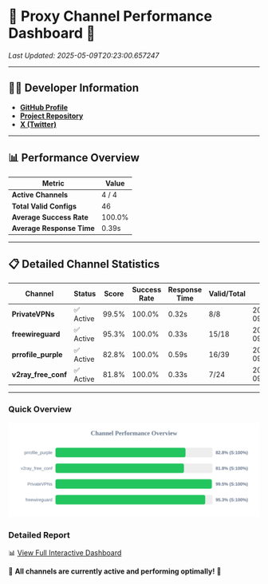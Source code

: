 # 🌟 Proxy Channel Performance Dashboard 🌟

_Last Updated: 2025-05-09T20:23:00.657247_

---

## 👩‍💻 Developer Information

- **[GitHub Profile](https://github.com/4n0nymou3)**  
- **[Project Repository](https://github.com/4n0nymou3/multi-proxy-config-fetcher)**  
- **[X (Twitter)](https://x.com/4n0nymou3)**  

---

## 📊 Performance Overview

| Metric                | Value       |
|-----------------------|-------------|
| **Active Channels**   | 4 / 4       |
| **Total Valid Configs** | 46          |
| **Average Success Rate** | 100.0%      |
| **Average Response Time** | 0.39s       |

---

## 📋 Detailed Channel Statistics

| Channel          | Status     | Score  | Success Rate | Response Time | Valid/Total | Last Success               |
|------------------|------------|--------|--------------|---------------|-------------|----------------------------|
| **PrivateVPNs**  | ✅ Active  | 99.5%  | 100.0% | 0.32s         | 8/8       | 2025-05-09T20:23:00.298054 |
| **freewireguard**  | ✅ Active  | 95.3%  | 100.0% | 0.33s         | 15/18       | 2025-05-09T20:23:00.655478 |
| **prrofile_purple**  | ✅ Active  | 82.8%  | 100.0% | 0.59s         | 16/39       | 2025-05-09T20:22:59.555907 |
| **v2ray_free_conf**  | ✅ Active  | 81.8%  | 100.0% | 0.33s         | 7/24       | 2025-05-09T20:22:59.951090 |

---

### Quick Overview
<div align="center">
  <a href="https://raw.githubusercontent.com/nullluser/NullRepo/refs/heads/main/assets/channel_stats_chart.svg">
    <img src="https://raw.githubusercontent.com/nullluser/NullRepo/refs/heads/main/assets/channel_stats_chart.svg" alt="Source Performance Statistics" width="800">
  </a>
</div>

### Detailed Report
📊 [View Full Interactive Dashboard](https://htmlpreview.github.io/?https://github.com/nullluser/NullRepo/blob/main/assets/performance_report.html)

🎉 **All channels are currently active and performing optimally!** 🎉

